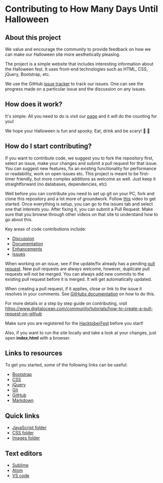 # Contributing to How Many Days Until Halloween #

## About this project ##

We value and encourage the community to provide feedback on how we can make our Halloween site more aesthetically pleasing.

The project is a simple website that includes interesting information about the Halloween fest. It uses front-end technologies such as HTML, CSS, jQuery, Bootstrap, etc.

We use the GitHub [issue tracker](https://github.com/scrabill/how-many-days-until-halloween/issues?state=open) to track our issues. One can see the progress made on a particular issue and the discussion on any issues.

## How does it work?

It's simple: All you need to do is visit our [page][link] and it will do the counting for you!

[link]: http://shannoncrabill.com/how-many-days-until-halloween/

We hope your Halloween is fun and spooky. Eat, drink and be scary!   :jack_o_lantern:  :ghost:

## How do I start contributing? ##

If you want to contribute code, we suggest you to fork the repository first, select an issue, make your changes and submit a pull request for that issue. You can suggest new features, fix an existing functionality for performance or readability, work on open issues etc. This project is meant to be first-timer friendly, but more complex additions as welcome as well. Just keep it straightforward (no databases, dependencies, etc)

Well before you can contribute you need to set up git on your PC, fork and clone this repository and a lot more of groundwork. Follow [this][link2] video to get started. Once everything is setup, you can go to the issues tab and select one that interests you. After fixing it, you can submit a Pull Request. Make sure that you browse through other videos on that site to understand how to go about this.

[link2]: https://egghead.io/lessons/javascript-how-to-fork-and-clone-a-github-repository

Key areas of code contributions include:

- [Discussion](https://github.com/scrabill/how-many-days-until-halloween/issues?q=is%3Aissue+is%3Aopen+label%3Adiscussion)
- [Documentation](https://github.com/scrabill/how-many-days-until-halloween/issues?q=is%3Aissue+is%3Aopen+label%3Adocumentation)
- [Enhancements](https://github.com/scrabill/how-many-days-until-halloween/issues?q=is%3Aissue+is%3Aopen+label%3Aenhancement)
- [Issues](https://github.com/scrabill/how-many-days-until-halloween/issues/)

When working on an issue, see if the update/fix already has a pending [pull request](https://github.com/scrabill/how-many-days-until-halloween/pulls). New pull requests are always welcome, however, duplicate pull requests will not be merged. You can always add new commits to the existing pull request before it is merged. It will get automatically updated.

When creating a pull request, if it applies, close or link to the issue it resolves in your comments. See [GitHubs documentation](https://help.github.com/articles/closing-issues-using-keywords/) on how to do this.

For more details or a step by step guide on contributing, visit https://www.digitalocean.com/community/tutorials/how-to-create-a-pull-request-on-github

Make sure you are registered for the [HacktoberFest](https://hacktoberfest.digitalocean.com/) before you start!

Also, if you want to run the site locally and take a look at your changes, just open **index.html** with a browser.

## Links to resources ##

To get you started, some of the following links can be useful:

- [Bootstrap](https://www.w3schools.com/bootstrap/)
- [CSS](https://www.w3schools.com/css/)
- [jQuery](https://www.w3schools.com/jquery/)
- [Git](https://www.atlassian.com/git/tutorials)
- [GitHub](https://guides.github.com/activities/hello-world/)
- [Markdown](https://www.markdowntutorial.com)

## Quick links

- [JavaScript folder](https://github.com/scrabill/how-many-days-until-halloween/tree/master/js)
- [CSS folder](https://github.com/scrabill/how-many-days-until-halloween/tree/master/css)
- [Images folder](https://github.com/scrabill/how-many-days-until-halloween/tree/master/img)

## Text editors

- [Sublime](https://www.sublimetext.com/)
- [Atom](https://atom.io/)
- [VS code](https://code.visualstudio.com/)
